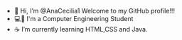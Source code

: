 - 👋 Hi, I’m @AnaCecilia1 Welcome to my GitHub profile!!!
- 💻👀 I'm a Computer Engineering Student
- ☕ I’m currently learning HTML,CSS and Java.


<!---
AnaCecilia1/AnaCecilia1 is a ✨ special ✨ repository because its `README.md` (this file) appears on your GitHub profile.
You can click the Preview link to take a look at your changes.
--->
